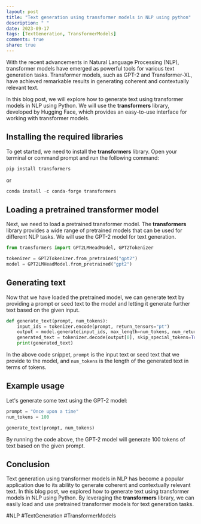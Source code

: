 ```yaml
---
layout: post
title: "Text generation using transformer models in NLP using python"
description: " "
date: 2023-09-17
tags: [TextGeneration, TransformerModels]
comments: true
share: true
---
```


With the recent advancements in Natural Language Processing (NLP), transformer models have emerged as powerful tools for various text generation tasks. Transformer models, such as GPT-2 and Transformer-XL, have achieved remarkable results in generating coherent and contextually relevant text.

In this blog post, we will explore how to generate text using transformer models in NLP using Python. We will use the **transformers** library, developed by Hugging Face, which provides an easy-to-use interface for working with transformer models.

## Installing the required libraries

To get started, we need to install the **transformers** library. Open your terminal or command prompt and run the following command:

```python
pip install transformers
```
or
```python
conda install -c conda-forge transformers
```

## Loading a pretrained transformer model

Next, we need to load a pretrained transformer model. The **transformers** library provides a wide range of pretrained models that can be used for different NLP tasks. We will use the GPT-2 model for text generation.

```python
from transformers import GPT2LMHeadModel, GPT2Tokenizer

tokenizer = GPT2Tokenizer.from_pretrained("gpt2")
model = GPT2LMHeadModel.from_pretrained("gpt2")
```

## Generating text

Now that we have loaded the pretrained model, we can generate text by providing a prompt or seed text to the model and letting it generate further text based on the given input.

```python
def generate_text(prompt, num_tokens):
    input_ids = tokenizer.encode(prompt, return_tensors="pt")
    output = model.generate(input_ids, max_length=num_tokens, num_return_sequences=1)
    generated_text = tokenizer.decode(output[0], skip_special_tokens=True)
    print(generated_text)
```

In the above code snippet, `prompt` is the input text or seed text that we provide to the model, and `num_tokens` is the length of the generated text in terms of tokens.

## Example usage

Let's generate some text using the GPT-2 model:

```python
prompt = "Once upon a time"
num_tokens = 100

generate_text(prompt, num_tokens)
```

By running the code above, the GPT-2 model will generate 100 tokens of text based on the given prompt.

## Conclusion

Text generation using transformer models in NLP has become a popular application due to its ability to generate coherent and contextually relevant text. In this blog post, we explored how to generate text using transformer models in NLP using Python. By leveraging the **transformers** library, we can easily load and use pretrained transformer models for text generation tasks.

#NLP #TextGeneration #TransformerModels